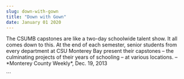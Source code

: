 ```yaml
---
slug: down-with-gown
title: "Down with Gown"
date: January 01 2020
---
```


 
<p>
  The CSUMB capstones are like a two&#45;day schoolwide talent show. It all
  comes down to this. At the end of each semester, senior students from every
  department at CSU Monterey Bay present their capstones – the culminating
  projects of their years of schooling – at various locations. – &#42;Monterey
  County Weekly&#42;, Dec. 19, 2013
</p>
```
